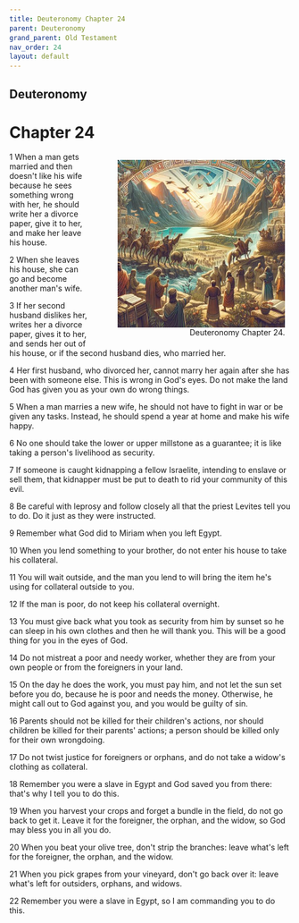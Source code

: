 ```yaml
---
title: Deuteronomy Chapter 24
parent: Deuteronomy
grand_parent: Old Testament
nav_order: 24
layout: default
---
```


## Deuteronomy

# Chapter 24

<figure style="float: right; margin-right: 10px;">
    <img src="/assets/Image/Deuteronomy/500/24.jpg" alt="Deuteronomy Chapter 24" style="width: 300px; height: 300px; float: right;padding-left: 10px;"/>
    <figcaption style="clear: both;text-align: right;">Deuteronomy Chapter 24.</figcaption>
</figure>
1 When a man gets married and then doesn't like his wife because he sees something wrong with her, he should write her a divorce paper, give it to her, and make her leave his house.

2 When she leaves his house, she can go and become another man's wife.

3 If her second husband dislikes her, writes her a divorce paper, gives it to her, and sends her out of his house, or if the second husband dies, who married her.

4 Her first husband, who divorced her, cannot marry her again after she has been with someone else. This is wrong in God's eyes. Do not make the land God has given you as your own do wrong things.

5 When a man marries a new wife, he should not have to fight in war or be given any tasks. Instead, he should spend a year at home and make his wife happy.

6 No one should take the lower or upper millstone as a guarantee; it is like taking a person's livelihood as security.

7 If someone is caught kidnapping a fellow Israelite, intending to enslave or sell them, that kidnapper must be put to death to rid your community of this evil.

8 Be careful with leprosy and follow closely all that the priest Levites tell you to do. Do it just as they were instructed.

9 Remember what God did to Miriam when you left Egypt.

10 When you lend something to your brother, do not enter his house to take his collateral.

11 You will wait outside, and the man you lend to will bring the item he's using for collateral outside to you.

12 If the man is poor, do not keep his collateral overnight.

13 You must give back what you took as security from him by sunset so he can sleep in his own clothes and then he will thank you. This will be a good thing for you in the eyes of God.

14 Do not mistreat a poor and needy worker, whether they are from your own people or from the foreigners in your land.

15 On the day he does the work, you must pay him, and not let the sun set before you do, because he is poor and needs the money. Otherwise, he might call out to God against you, and you would be guilty of sin.

16 Parents should not be killed for their children's actions, nor should children be killed for their parents' actions; a person should be killed only for their own wrongdoing.

17 Do not twist justice for foreigners or orphans, and do not take a widow's clothing as collateral.

18 Remember you were a slave in Egypt and God saved you from there: that's why I tell you to do this.

19 When you harvest your crops and forget a bundle in the field, do not go back to get it. Leave it for the foreigner, the orphan, and the widow, so God may bless you in all you do.

20 When you beat your olive tree, don't strip the branches: leave what's left for the foreigner, the orphan, and the widow.

21 When you pick grapes from your vineyard, don't go back over it: leave what's left for outsiders, orphans, and widows.

22 Remember you were a slave in Egypt, so I am commanding you to do this.


